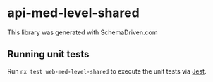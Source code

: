
# api-med-level-shared

This library was generated with SchemaDriven.com

## Running unit tests

Run `nx test web-med-level-shared` to execute the unit tests via [Jest](https://jestjs.io).

